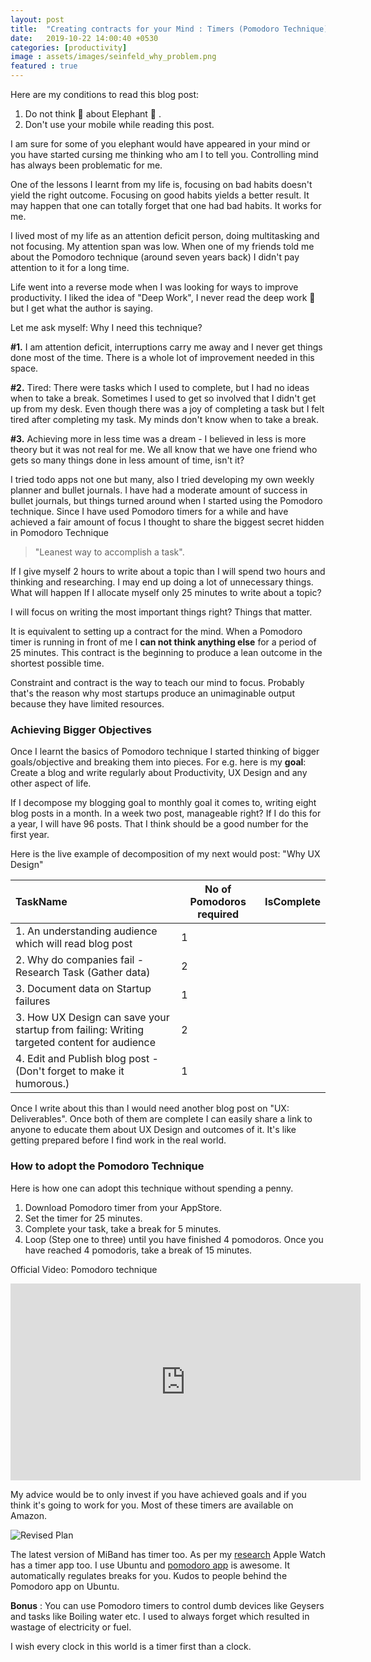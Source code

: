 ```yaml
---
layout: post
title:  "Creating contracts for your Mind : Timers (Pomodoro Technique)"
date:   2019-10-22 14:00:40 +0530
categories: [productivity]
image : assets/images/seinfeld_why_problem.png
featured : true
---
```




Here are my conditions to read this blog post:

1. Do not think :thought_balloon: about Elephant :elephant: .
2. Don't use your mobile while reading this post.

I am sure for some of you elephant would have appeared in your mind or you have started cursing me thinking who am I to tell you. Controlling mind has always been problematic for me.

One of the lessons I learnt from my life is, focusing on bad habits doesn't yield the right outcome.  Focusing on good habits yields a better result. It may happen that one can totally forget that one had bad habits.  It works for me.

I lived most of my life as an attention deficit person, doing multitasking and not focusing.  My attention span was low. When one of my friends told me about the Pomodoro technique (around seven years back) I didn't pay attention to it for a long time.

Life went into a reverse mode when I was looking for ways to improve productivity.  I liked the idea of "Deep Work", I never read the deep work :book: but I get what the author is saying.

Let me ask myself: Why I need this technique?

**#1.** I am attention deficit, interruptions carry me away and I never get things done most of the time.  There is a whole lot of improvement needed in this space.

**#2.** Tired: There were tasks which I used to complete, but I had no ideas when to take a break.  Sometimes I used to get so involved that I didn't get up from my desk.  Even though there was a joy of completing a task but I felt tired after completing my task.  My minds don't know when to take a break. 

**#3.** Achieving more in less time was a dream - I believed in less is more theory but it was not real for me.  We all know that we have one friend who gets so many things done in less amount of time, isn't it?

I tried todo apps not one but many, also I tried developing my own weekly planner and bullet journals.  I have had a moderate amount of success in bullet journals, but things turned around when I started using the Pomodoro technique. Since I have used Pomodoro timers for a while and have achieved a fair amount of focus I thought to share the biggest secret hidden in Pomodoro Technique

> "Leanest way to accomplish a task".
>

If I give myself 2 hours to write about a topic than I will spend two hours and thinking and researching. I may end up doing a lot of unnecessary things.   What will happen If I allocate myself only 25 minutes to write about a topic? 

I will focus on writing the most important things right?  Things that matter.

It is equivalent to setting up a contract for the mind.  When a Pomodoro timer is running in front of me I **can not think anything else** for a period of 25 minutes. This contract is the beginning to produce a lean outcome in the shortest possible time.

Constraint and contract is the way to teach our mind to focus.  Probably that's the reason why most startups produce an unimaginable output because they have limited resources.

### Achieving Bigger Objectives

Once I learnt the basics of Pomodoro technique I started thinking of bigger goals/objective and breaking them into pieces. For e.g. here is my **goal**:  Create a blog and write regularly about Productivity, UX Design and any other aspect of life.

If I decompose my blogging goal to monthly goal it comes to, writing eight blog posts in a month. In a week two post, manageable right? If I do this for a year, I will have 96 posts.  That I think should be a good number for the first year.

Here is the live example of decomposition of my next would post: "Why UX Design"

| TaskName                                                     | No of Pomodoros required | IsComplete |
| :----------------------------------------------------------- | ------------------------ | ---------- |
| 1. An understanding audience which will read blog post          | 1                        |            |
| 2.  Why do companies fail - Research Task (Gather data)      | 2                        |            |
| 3.  Document data on Startup failures                        | 1                        |            |
| 3.  How UX Design can save your startup from failing: Writing targeted content for audience | 2                        |            |
| 4. Edit and Publish blog post - (Don't forget to make it humorous.) | 1                        |            |

Once I write about this than I would need another blog post on "UX: Deliverables".  Once both of them are complete I can easily share a link to anyone to educate them about UX Design and outcomes of it.  It's like getting prepared before I find work in the real world. 

### How to adopt the Pomodoro Technique

Here is how one can adopt this technique without spending a penny.

1. Download Pomodoro timer from your AppStore.
2. Set the timer for 25 minutes.
3. Complete your task, take a break for 5 minutes.
4. Loop (Step one to three) until you have finished 4 pomodoros.  Once you have reached 4 pomodoris, take a break of 15 minutes.

Official Video: Pomodoro technique


<iframe width="560" height="315"
src="https://www.youtube.com/embed/VFW3Ld7JO0w" 
frameborder="0" 
allow="accelerometer; autoplay; encrypted-media; gyroscope; picture-in-picture" 
allowfullscreen></iframe>



My advice would be to only invest if you have achieved goals and if you think it's going to work for you. Most of these timers are available on Amazon. 

![Revised Plan]({{site.baseurl}}/assets/img/timers.jpg)

The latest version of MiBand has timer too. As per my [research](https://www.reddit.com/r/pomodoro/comments/d328ig/need_recommendation_for_wrist_watch_with_timer/) Apple Watch has a timer app too.  I use Ubuntu and [pomodoro app](https://gnomepomodoro.org/) is awesome. It automatically regulates breaks for you. Kudos to people behind the Pomodoro app on Ubuntu.

**Bonus** :  You can use Pomodoro timers to control dumb devices like Geysers and tasks like Boiling water etc.  I used to always forget which resulted in wastage of electricity or fuel.  

I wish every clock in this world is a timer first than a clock.